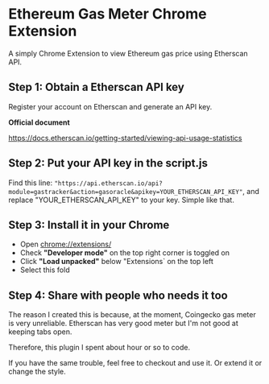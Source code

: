 # Ethereum Gas Meter Chrome Extension

A simply Chrome Extension to view Ethereum gas price using Etherscan API.


## Step 1: Obtain a Etherscan API key

Register your account on Etherscan and generate an API key.

**Official document**

https://docs.etherscan.io/getting-started/viewing-api-usage-statistics


## Step 2: Put your API key in the script.js

Find this line: ``"https://api.etherscan.io/api?module=gastracker&action=gasoracle&apikey=YOUR_ETHERSCAN_API_KEY"``, and replace "YOUR_ETHERSCAN_API_KEY" to your key. Simple like that.


## Step 3: Install it in your Chrome

- Open [chrome://extensions/](chrome://extensions/)
- Check **"Developer mode"** on the top right corner is toggled on
- Click **"Load unpacked"** below "Extensions` on the top left
- Select this fold


## Step 4: Share with people who needs it too

The reason I created this is because, at the moment, Coingecko gas meter is very unreliable. Etherscan has very good meter but I'm not good at keeping tabs open.

Therefore, this plugin I spent about hour or so to code. 

If you have the same trouble, feel free to checkout and use it. Or extend it or change the style.
